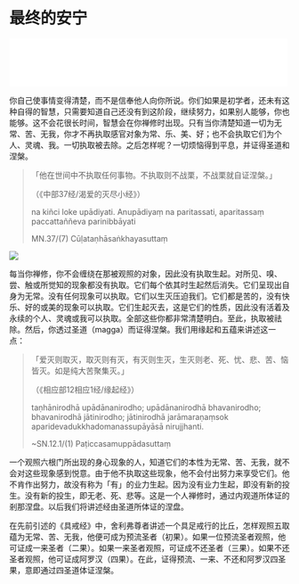 # 最终的安宁

<iframe frameborder="0" marginwidth="0" marginheight="0" width=500 height=86 src="./mp3/15-0.mp3"></iframe>

你自己使事情变得清楚，而不是信奉他人向你所说。你们如果是初学者，还未有这种自得的智慧，只需要知道自己还没有到这阶段，继续努力，如果别人能够，你也能够。这不会花很长时间，智慧会在你禅修时出现。只有当你清楚知道一切为无常、苦、无我，你才不再执取感官对象为常、乐、美、好；也不会执取它们为个人、灵魂、我。一切执取被去除。之后怎样呢？一切烦恼得到平息，并证得圣道和涅槃。

>「他在世间中不执取任何事物。不执取则不战栗，不战栗就自证涅槃。」
>
>（《中部37经/渴爱的灭尽小经》）
>
>na kiñci loke upādiyati. Anupādiyaṃ na paritassati, aparitassaṃ paccattaññeva parinibbāyati
>
>MN.37/(7) Cūḷataṇhāsaṅkhayasuttaṃ

![](./img/15-0.webp)

每当你禅修，你不会缠绕在那被观照的对象，因此没有执取生起。对所见、嗅、尝、触或所觉知的现象都没有执取。它们每个依其时生起然后消失。它们呈现出自身为无常。没有任何现象可以执取。它们以生灭压迫我们。它们都是苦的，没有快乐、好的或美的现象可以执取。它们生起灭去，这是它们的性质，因此没有活着及永续的个人、灵魂或我可以执取。全部这些你都非常清楚明白。至此，执取被祛除。然后，你透过圣道（magga）而证得涅槃。我们用缘起和五蕴来讲述这一点：

>「爱灭则取灭，取灭则有灭，有灭则生灭，生灭则老、死、忧、悲、苦、恼皆灭。如是纯大苦聚集灭。」
>
>（《相应部12相应1经/缘起经》）
>
>taṇhānirodhā upādānanirodho; upādānanirodhā bhavanirodho; bhavanirodhā jātinirodho; jātinirodhā jarāmaraṇaṃsok aparidevadukkhadomanassupāyāsā nirujjhanti.
>
>~SN.12.1/(1) Paṭiccasamuppādasuttaṃ

一个观照六根门所出现的身心现象的人，知道它们的本性为无常、苦、无我，就不会对这些现象感到悦意。由于他不执取这些现象，他不会付出努力来享受它们。他不肯作出努力，故没有称为「有」的业力生起。因为没有业力生起，即没有新的投生。没有新的投生，即无老、死、悲等。这是一个人禅修时，通过内观道所体证的剎那涅盘。以后我们将讲述经由圣道所体证的涅盘。

在先前引述的《具戒经》中，舍利弗尊者讲述一个具足戒行的比丘，怎样观照五取蕴为无常、苦、无我，他便可成为预流圣者（初果）。如果一位预流圣者观照，他可证成一来圣者（二果）。如果一来圣者观照，可证成不还圣者（三果）。如果不还圣者观照，他可证成阿罗汉（四果）。在此，证得预流、一来、不还和阿罗汉四圣果，意即通过四圣道体证涅槃。
